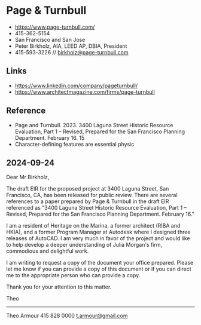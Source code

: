 # Page & Turnbull

* https://www.page-turnbull.com/
* 415-362-5154
* San Francisco and San Jose
* Peter Birkholz, AIA, LEED AP, DBIA, President
* 415-593-3226 // birkholz@page-turnbull.com

## Links


* https://www.linkedin.com/company/pageturnbull/
* https://www.architectmagazine.com/firms/page-turnbull

## Reference

* Page and Turnbull. 2023. 3400 Laguna Street Historic Resource Evaluation, Part 1 – Revised, Prepared for the San Francisco Planning Department. February 16. 15
* Character-defining features are essential physic

## 2024-09-24

Dear Mr Birkholz,

The draft EIR for the proposed project at 3400 Laguna Street, San Francisco, CA, has been released for public review. There are several references to a paper prepared by Page & Turnbull in the draft EIR referenced as "3400 Laguna Street Historic Resource Evaluation, Part 1 – Revised, Prepared for the San Francisco Planning Department. February 16."

I am a resident of Heritage on the Marina, a former architect (RIBA and HKIA), and a former Program Manager at Autodesk where I designed three releases of AutoCAD. I am very much in favor of the project and would like to help develop a deeper understanding of Julia Morgan's firm, commodious and delightful work.

I am writing to request a copy of the document your office prepared. Please let me know if you can provide a copy of this document or if you can direct me to the appropriate person who can provide a copy.

Thank you for your attention to this matter.

Theo

***

Theo Armour
415 828 0000
t.armour@gmail.com


